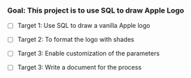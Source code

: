 ### Goal: This project is to use SQL to draw Apple Logo

- [ ] Target 1: Use SQL to draw a vanilla Apple logo 
- [ ] Target 2: To format the logo with shades 
- [ ] Target 3: Enable customization of the parameters 
- [ ] Target 3: Write a document for the process











